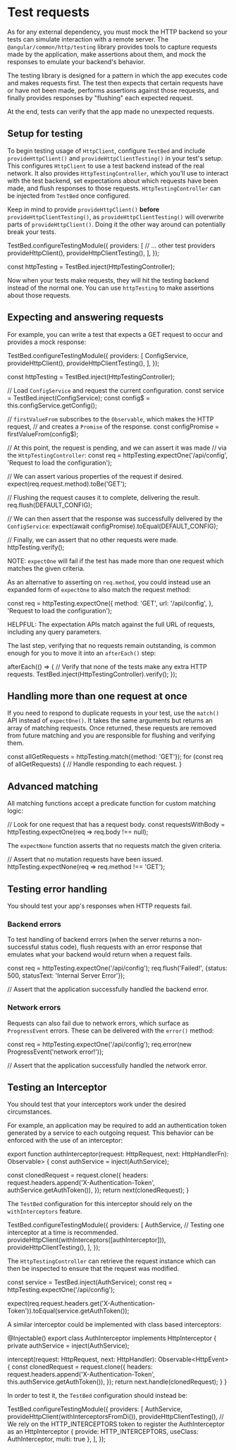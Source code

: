 # Test requests

As for any external dependency, you must mock the HTTP backend so your tests can simulate interaction with a remote server. The `@angular/common/http/testing` library provides tools to capture requests made by the application, make assertions about them, and mock the responses to emulate your backend's behavior.

The testing library is designed for a pattern in which the app executes code and makes requests first. The test then expects that certain requests have or have not been made, performs assertions against those requests, and finally provides responses by "flushing" each expected request.

At the end, tests can verify that the app made no unexpected requests.

## Setup for testing

To begin testing usage of `HttpClient`, configure `TestBed` and include `provideHttpClient()` and `provideHttpClientTesting()` in your test's setup. This configures `HttpClient` to use a test backend instead of the real network. It also provides `HttpTestingController`, which you'll use to interact with the test backend, set expectations about which requests have been made, and flush responses to those requests. `HttpTestingController` can be injected from `TestBed` once configured.

Keep in mind to provide `provideHttpClient()` **before** `provideHttpClientTesting()`, as `provideHttpClientTesting()` will overwrite parts of `provideHttpClient()`. Doing it the other way around can potentially break your tests.

<docs-code language="ts">
TestBed.configureTestingModule({
  providers: [
    // ... other test providers
    provideHttpClient(),
    provideHttpClientTesting(),
  ],
});

const httpTesting = TestBed.inject(HttpTestingController);
</docs-code>

Now when your tests make requests, they will hit the testing backend instead of the normal one. You can use `httpTesting` to make assertions about those requests.

## Expecting and answering requests

For example, you can write a test that expects a GET request to occur and provides a mock response:

<docs-code language="ts">
TestBed.configureTestingModule({
  providers: [
    ConfigService,
    provideHttpClient(),
    provideHttpClientTesting(),
  ],
});

const httpTesting = TestBed.inject(HttpTestingController);

// Load `ConfigService` and request the current configuration.
const service = TestBed.inject(ConfigService);
const config$ = this.configService.getConfig<Config>();

// `firstValueFrom` subscribes to the `Observable`, which makes the HTTP request,
// and creates a `Promise` of the response.
const configPromise = firstValueFrom(config$);

// At this point, the request is pending, and we can assert it was made
// via the `HttpTestingController`:
const req = httpTesting.expectOne('/api/config', 'Request to load the configuration');

// We can assert various properties of the request if desired.
expect(req.request.method).toBe('GET');

// Flushing the request causes it to complete, delivering the result.
req.flush(DEFAULT_CONFIG);

// We can then assert that the response was successfully delivered by the `ConfigService`:
expect(await configPromise).toEqual(DEFAULT_CONFIG);

// Finally, we can assert that no other requests were made.
httpTesting.verify();
</docs-code>

NOTE: `expectOne` will fail if the test has made more than one request which matches the given criteria.

As an alternative to asserting on `req.method`, you could instead use an expanded form of `expectOne` to also match the request method:

<docs-code language="ts">
const req = httpTesting.expectOne({
  method: 'GET',
  url: '/api/config',
}, 'Request to load the configuration');
</docs-code>

HELPFUL: The expectation APIs match against the full URL of requests, including any query parameters.

The last step, verifying that no requests remain outstanding, is common enough for you to move it into an `afterEach()` step:

<docs-code language="ts">
afterEach(() => {
  // Verify that none of the tests make any extra HTTP requests.
  TestBed.inject(HttpTestingController).verify();
});
</docs-code>

## Handling more than one request at once

If you need to respond to duplicate requests in your test, use the `match()` API instead of `expectOne()`. It takes the same arguments but returns an array of matching requests. Once returned, these requests are removed from future matching and you are responsible for flushing and verifying them.

<docs-code language="ts">
const allGetRequests = httpTesting.match({method: 'GET'});
for (const req of allGetRequests) {
  // Handle responding to each request.
}
</docs-code>

## Advanced matching

All matching functions accept a predicate function for custom matching logic:

<docs-code language="ts">
// Look for one request that has a request body.
const requestsWithBody = httpTesting.expectOne(req => req.body !== null);
</docs-code>

The `expectNone` function asserts that no requests match the given criteria.

<docs-code language="ts">
// Assert that no mutation requests have been issued.
httpTesting.expectNone(req => req.method !== 'GET');
</docs-code>

## Testing error handling

You should test your app's responses when HTTP requests fail.

### Backend errors

To test handling of backend errors (when the server returns a non-successful status code), flush requests with an error response that emulates what your backend would return when a request fails.

<docs-code language="ts">
const req = httpTesting.expectOne('/api/config');
req.flush('Failed!', {status: 500, statusText: 'Internal Server Error'});

// Assert that the application successfully handled the backend error.
</docs-code>

### Network errors

Requests can also fail due to network errors, which surface as `ProgressEvent` errors. These can be delivered with the `error()` method:

<docs-code language="ts">
const req = httpTesting.expectOne('/api/config');
req.error(new ProgressEvent('network error!'));

// Assert that the application successfully handled the network error.
</docs-code>

## Testing an Interceptor

You should test that your interceptors work under the desired circumstances.

For example, an application may be required to add an authentication token generated by a service to each outgoing request.
This behavior can be enforced with the use of an interceptor:

<docs-code language="ts">
export function authInterceptor(request: HttpRequest<unknown>, next: HttpHandlerFn): Observable<HttpEvent<unknown>> {
  const authService = inject(AuthService);

  const clonedRequest = request.clone({
    headers: request.headers.append('X-Authentication-Token', authService.getAuthToken()),
  });
  return next(clonedRequest);
}
</docs-code>

The `TestBed` configuration for this interceptor should rely on the `withInterceptors` feature.

<docs-code language="ts">
TestBed.configureTestingModule({
  providers: [
    AuthService,
    // Testing one interceptor at a time is recommended.
    provideHttpClient(withInterceptors([authInterceptor])),
    provideHttpClientTesting(),
  ],
});
</docs-code>

The `HttpTestingController` can retrieve the request instance which can then be inspected to ensure that the request was modified.

<docs-code language="ts">
const service = TestBed.inject(AuthService);
const req = httpTesting.expectOne('/api/config');

expect(req.request.headers.get('X-Authentication-Token')).toEqual(service.getAuthToken());
</docs-code>

A similar interceptor could be implemented with class based interceptors:

<docs-code language="ts">
@Injectable()
export class AuthInterceptor implements HttpInterceptor {
  private authService = inject(AuthService);

  intercept(request: HttpRequest<unknown>, next: HttpHandler): Observable<HttpEvent<unknown>> {
    const clonedRequest = request.clone({
      headers: request.headers.append('X-Authentication-Token', this.authService.getAuthToken()),
    });
    return next.handle(clonedRequest);
  }
}
</docs-code>

In order to test it, the `TestBed` configuration should instead be:

<docs-code language="ts">
TestBed.configureTestingModule({
  providers: [
    AuthService,
    provideHttpClient(withInterceptorsFromDi()),
    provideHttpClientTesting(),
    // We rely on the HTTP_INTERCEPTORS token to register the AuthInterceptor as an HttpInterceptor
    { provide: HTTP_INTERCEPTORS, useClass: AuthInterceptor, multi: true },
  ],
});
</docs-code>
